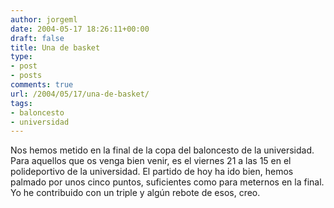 ```yaml
---
author: jorgeml
date: 2004-05-17 18:26:11+00:00
draft: false
title: Una de basket
type: 
- post
- posts
comments: true
url: /2004/05/17/una-de-basket/
tags:
- baloncesto
- universidad
---
```


Nos hemos metido en la final de la copa del baloncesto de la universidad. Para aquellos que os venga bien venir, es el viernes 21 a las 15 en el polideportivo de la universidad. El partido de hoy ha ido bien, hemos palmado por unos cinco puntos, suficientes como para meternos en la final. Yo he contribuido con un triple y algún rebote de esos, creo.
